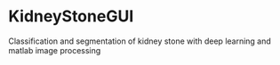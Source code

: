 # KidneyStoneGUI
Classification and segmentation of kidney stone with deep learning and matlab image processing
